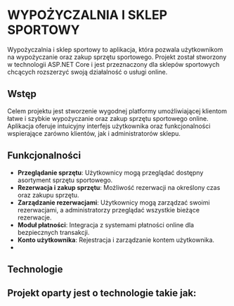 # WYPOŻYCZALNIA I SKLEP SPORTOWY
Wypożyczalnia i sklep sportowy to aplikacja, która pozwala użytkownikom na wypożyczanie oraz zakup sprzętu sportowego. Projekt został stworzony w technologii ASP.NET Core i jest przeznaczony dla sklepów sportowych chcących rozszerzyć swoją działalność o usługi online.

## Wstęp
Celem projektu jest stworzenie wygodnej platformy umożliwiającej klientom łatwe i szybkie wypożyczanie oraz zakup sprzętu sportowego online. Aplikacja oferuje intuicyjny interfejs użytkownika oraz funkcjonalności wspierające zarówno klientów, jak i administratorów sklepu.

## Funkcjonalności
- **Przeglądanie sprzętu**: Użytkownicy mogą przeglądać dostępny asortyment sprzętu sportowego.
- **Rezerwacja i zakup sprzętu**: Możliwość rezerwacji na określony czas oraz zakupu sprzętu.
- **Zarządzanie rezerwacjami**: Użytkownicy mogą zarządzać swoimi rezerwacjami, a administratorzy przeglądać wszystkie bieżące rezerwacje.
- **Moduł płatności**: Integracja z systemami płatności online dla bezpiecznych transakcji.
- **Konto użytkownika**: Rejestracja i zarządzanie kontem użytkownika.
- 
## Technologie
Projekt oparty jest o technologie takie jak: 
 - 
